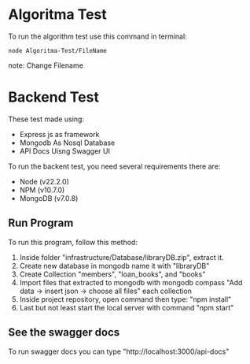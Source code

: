 # Algoritma Test

To run the algorithm test use this command in terminal:

```
node Algoritma-Test/FileName
```

note: Change Filename

# Backend Test

These test made using:

- Express js as framework
- Mongodb As Nosql Database
- API Docs Uisng Swagger UI

To run the backent test, you need several requirements there are:

- Node (v22.2.0)
- NPM (v10.7.0)
- MongoDB (v7.0.8)

## Run Program

To run this program, follow this method:

1. Inside folder "infrastructure/Database/libraryDB.zip", extract it.
2. Create new database in mongodb name it with "libraryDB"
3. Create Collection "members", "loan_books", and "books"
4. Import files that extracted to mongodb with mongodb compass "Add data -> insert json -> choose all files" each collection
5. Inside project repository, open command then type: "npm install"
6. Last but not least start the local server with command "npm start"

## See the swagger docs

To run swagger docs you can type "http://localhost:3000/api-docs"
